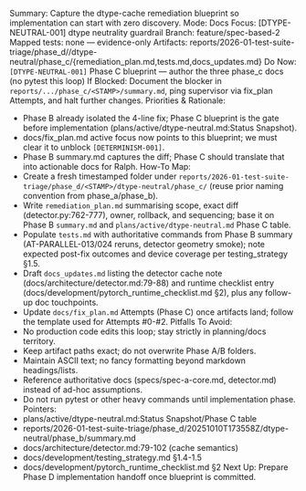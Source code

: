 Summary: Capture the dtype-cache remediation blueprint so implementation can start with zero discovery.
Mode: Docs
Focus: [DTYPE-NEUTRAL-001] dtype neutrality guardrail
Branch: feature/spec-based-2
Mapped tests: none — evidence-only
Artifacts: reports/2026-01-test-suite-triage/phase_d/<STAMP>/dtype-neutral/phase_c/{remediation_plan.md,tests.md,docs_updates.md}
Do Now: `[DTYPE-NEUTRAL-001]` Phase C blueprint — author the three phase_c docs (no pytest this loop)
If Blocked: Document the blocker in `reports/.../phase_c/<STAMP>/summary.md`, ping supervisor via fix_plan Attempts, and halt further changes.
Priorities & Rationale:
- Phase B already isolated the 4-line fix; Phase C blueprint is the gate before implementation (plans/active/dtype-neutral.md:Status Snapshot).
- docs/fix_plan.md active focus now points to this blueprint; we must clear it to unblock `[DETERMINISM-001]`.
- Phase B summary.md captures the diff; Phase C should translate that into actionable docs for Ralph.
How-To Map:
- Create a fresh timestamped folder under `reports/2026-01-test-suite-triage/phase_d/<STAMP>/dtype-neutral/phase_c/` (reuse prior naming convention from phase_a/phase_b).
- Write `remediation_plan.md` summarising scope, exact diff (detector.py:762-777), owner, rollback, and sequencing; base it on Phase B `summary.md` and `plans/active/dtype-neutral.md` Phase C table.
- Populate `tests.md` with authoritative commands from Phase B summary (AT-PARALLEL-013/024 reruns, detector geometry smoke); note expected post-fix outcomes and device coverage per testing_strategy §1.5.
- Draft `docs_updates.md` listing the detector cache note (docs/architecture/detector.md:79-88) and runtime checklist entry (docs/development/pytorch_runtime_checklist.md §2), plus any follow-up doc touchpoints.
- Update `docs/fix_plan.md` Attempts (Phase C) once artifacts land; follow the template used for Attempts #0-#2.
Pitfalls To Avoid:
- No production code edits this loop; stay strictly in planning/docs territory.
- Keep artifact paths exact; do not overwrite Phase A/B folders.
- Maintain ASCII text; no fancy formatting beyond markdown headings/lists.
- Reference authoritative docs (specs/spec-a-core.md, detector.md) instead of ad-hoc assumptions.
- Do not run pytest or other heavy commands until implementation phase.
Pointers:
- plans/active/dtype-neutral.md:Status Snapshot/Phase C table
- reports/2026-01-test-suite-triage/phase_d/20251010T173558Z/dtype-neutral/phase_b/summary.md
- docs/architecture/detector.md:79-102 (cache semantics)
- docs/development/testing_strategy.md §1.4-1.5
- docs/development/pytorch_runtime_checklist.md §2
Next Up: Prepare Phase D implementation handoff once blueprint is committed.
